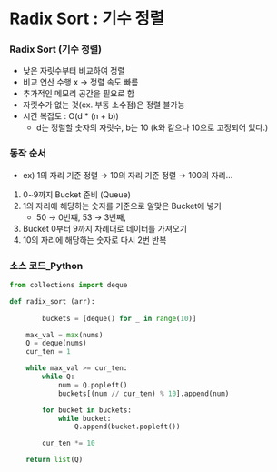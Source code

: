 # Radix Sort : 기수 정렬

### Radix Sort (기수 정렬)

- 낮은 자릿수부터 비교하여 정렬
- 비교 연산 수행 x → 정렬 속도 빠름
- 추가적인 메모리 공간을 필요로 함
- 자릿수가 없는 것(ex. 부동 소수점)은 정렬 불가능
- 시간 복잡도 : O(d * (n + b))
    - d는 정렬할 숫자의 자릿수, b는 10 (k와 같으나 10으로 고정되어 있다.)

### 동작 순서

- ex) 1의 자리 기준 정렬 → 10의 자리 기준 정렬 → 100의 자리…
1. 0~9까지 Bucket 준비 (Queue)
2. 1의 자리에 해당하는 숫자를 기준으로 알맞은 Bucket에 넣기
    - 50 → 0번쨰, 53 → 3번째,
3. Bucket 0부터 9까지 차례대로 데이터를 가져오기
4. 10의 자리에 해당하는 숫자로 다시 2번 반복

### 소스 코드_Python

```python
from collections import deque

def radix_sort (arr):
  
		buckets = [deque() for _ in range(10)]

    max_val = max(nums)
    Q = deque(nums)
    cur_ten = 1

    while max_val >= cur_ten:
        while Q:
            num = Q.popleft()
            buckets[(num // cur_ten) % 10].append(num)

        for bucket in buckets:
            while bucket:
                Q.append(bucket.popleft())

        cur_ten *= 10

    return list(Q)
```